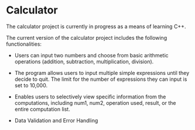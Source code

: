 # Calculator

The calculator project is currently in progress as a means of learning C++.

The current version of the calculator project includes the following functionalities:

- Users can input two numbers and choose from basic arithmetic operations (addition, subtraction, multiplication, division).

- The program allows users to input multiple simple expressions until they decide to quit. The limit for the number of expressions they can input is set to 10,000.

- Enables users to selectively view specific information from the computations, including num1, num2, operation used, result, or the entire computation list.

- Data Validation and Error Handling



